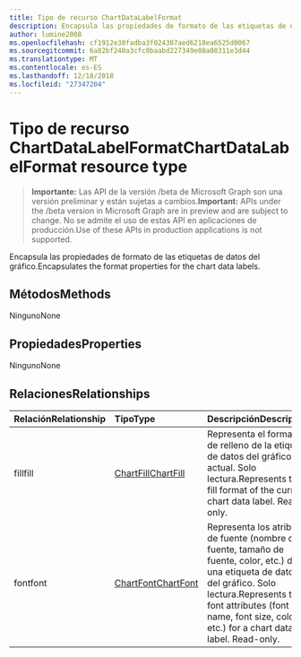 ```yaml
---
title: Tipo de recurso ChartDataLabelFormat
description: Encapsula las propiedades de formato de las etiquetas de datos del gráfico.
author: lumine2008
ms.openlocfilehash: cf1912e30fadba3f024307aed6218ea6525d0067
ms.sourcegitcommit: 6a82bf240a3cfc0baabd227349e08a08311e3d44
ms.translationtype: MT
ms.contentlocale: es-ES
ms.lasthandoff: 12/18/2018
ms.locfileid: "27347204"
---
```

# <a name="chartdatalabelformat-resource-type"></a><span data-ttu-id="5d795-103">Tipo de recurso ChartDataLabelFormat</span><span class="sxs-lookup"><span data-stu-id="5d795-103">ChartDataLabelFormat resource type</span></span>

> <span data-ttu-id="5d795-104">**Importante:** Las API de la versión /beta de Microsoft Graph son una versión preliminar y están sujetas a cambios.</span><span class="sxs-lookup"><span data-stu-id="5d795-104">**Important:** APIs under the /beta version in Microsoft Graph are in preview and are subject to change.</span></span> <span data-ttu-id="5d795-105">No se admite el uso de estas API en aplicaciones de producción.</span><span class="sxs-lookup"><span data-stu-id="5d795-105">Use of these APIs in production applications is not supported.</span></span>

<span data-ttu-id="5d795-106">Encapsula las propiedades de formato de las etiquetas de datos del gráfico.</span><span class="sxs-lookup"><span data-stu-id="5d795-106">Encapsulates the format properties for the chart data labels.</span></span>


## <a name="methods"></a><span data-ttu-id="5d795-107">Métodos</span><span class="sxs-lookup"><span data-stu-id="5d795-107">Methods</span></span>
<span data-ttu-id="5d795-108">Ninguno</span><span class="sxs-lookup"><span data-stu-id="5d795-108">None</span></span>

## <a name="properties"></a><span data-ttu-id="5d795-109">Propiedades</span><span class="sxs-lookup"><span data-stu-id="5d795-109">Properties</span></span>
<span data-ttu-id="5d795-110">Ninguno</span><span class="sxs-lookup"><span data-stu-id="5d795-110">None</span></span>

## <a name="relationships"></a><span data-ttu-id="5d795-111">Relaciones</span><span class="sxs-lookup"><span data-stu-id="5d795-111">Relationships</span></span>
| <span data-ttu-id="5d795-112">Relación</span><span class="sxs-lookup"><span data-stu-id="5d795-112">Relationship</span></span> | <span data-ttu-id="5d795-113">Tipo</span><span class="sxs-lookup"><span data-stu-id="5d795-113">Type</span></span>   |<span data-ttu-id="5d795-114">Descripción</span><span class="sxs-lookup"><span data-stu-id="5d795-114">Description</span></span>|
|:---------------|:--------|:----------|
|<span data-ttu-id="5d795-115">fill</span><span class="sxs-lookup"><span data-stu-id="5d795-115">fill</span></span>|[<span data-ttu-id="5d795-116">ChartFill</span><span class="sxs-lookup"><span data-stu-id="5d795-116">ChartFill</span></span>](chartfill.md)|<span data-ttu-id="5d795-p102">Representa el formato de relleno de la etiqueta de datos del gráfico actual. Solo lectura.</span><span class="sxs-lookup"><span data-stu-id="5d795-p102">Represents the fill format of the current chart data label. Read-only.</span></span>|
|<span data-ttu-id="5d795-119">font</span><span class="sxs-lookup"><span data-stu-id="5d795-119">font</span></span>|[<span data-ttu-id="5d795-120">ChartFont</span><span class="sxs-lookup"><span data-stu-id="5d795-120">ChartFont</span></span>](chartfont.md)|<span data-ttu-id="5d795-p103">Representa los atributos de fuente (nombre de fuente, tamaño de fuente, color, etc.) de una etiqueta de datos del gráfico. Solo lectura.</span><span class="sxs-lookup"><span data-stu-id="5d795-p103">Represents the font attributes (font name, font size, color, etc.) for a chart data label. Read-only.</span></span>|

<!-- uuid: 8fcb5dbc-d5aa-4681-8e31-b001d5168d79
2015-10-25 14:57:30 UTC -->
<!-- {
  "type": "#page.annotation",
  "description": "ChartDataLabelFormat resource",
  "keywords": "",
  "section": "documentation",
  "tocPath": ""
}-->